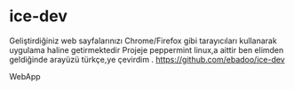 # ice-dev
Geliştirdiğiniz web sayfalarınızı Chrome/Firefox gibi tarayıcıları kullanarak uygulama haline getirmektedir
     Projeje peppermint linux,a aittir ben elimden geldiğinde arayüzü türkçe,ye çevirdim .
     https://github.com/ebadoo/ice-dev

WebApp 
